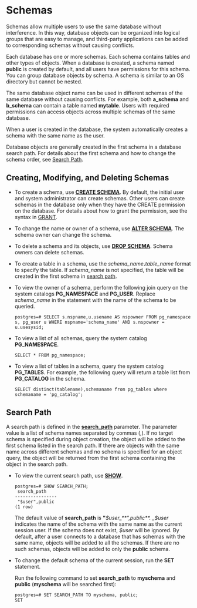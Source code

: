 # Schemas<a name="EN-US_TOPIC_0246507963"></a>

Schemas allow multiple users to use the same database without interference. In this way, database objects can be organized into logical groups that are easy to manage, and third-party applications can be added to corresponding schemas without causing conflicts.

Each database has one or more schemas. Each schema contains tables and other types of objects. When a database is created, a schema named  **public**  is created by default, and all users have permissions for this schema. You can group database objects by schema. A schema is similar to an OS directory but cannot be nested.

The same database object name can be used in different schemas of the same database without causing conflicts. For example, both  **a\_schema**  and  **b\_schema**  can contain a table named  **mytable**. Users with required permissions can access objects across multiple schemas of the same database.

When a user is created in the database, the system automatically creates a schema with the same name as the user.

Database objects are generally created in the first schema in a database search path. For details about the first schema and how to change the schema order, see  [Search Path](#en-us_topic_0237121104_en-us_topic_0156599225_section03655314403).

## Creating, Modifying, and Deleting Schemas<a name="en-us_topic_0237121104_en-us_topic_0156599225_section0594124724510"></a>

-   To create a schema, use  **[CREATE SCHEMA](create-schema.md)**. By default, the initial user and system administrator can create schemas. Other users can create schemas in the database only when they have the CREATE permission on the database. For details about how to grant the permission, see the syntax in  [GRANT](grant.md).
-   To change the name or owner of a schema, use  **[ALTER SCHEMA](alter-schema.md)**. The schema owner can change the schema.
-   To delete a schema and its objects, use  **[DROP SCHEMA](drop-schema.md)**. Schema owners can delete schemas.
-   To create a table in a schema, use the  _schema\_name_**.**_table\_name_  format to specify the table. If  _schema\_name_  is not specified, the table will be created in the first schema in  [search path](#en-us_topic_0237121104_en-us_topic_0156599225_section03655314403).
-   To view the owner of a schema, perform the following join query on the system catalogs  **PG\_NAMESPACE**  and  **PG\_USER**. Replace  _schema\_name_  in the statement with the name of the schema to be queried.

    ```
    postgres=# SELECT s.nspname,u.usename AS nspowner FROM pg_namespace s, pg_user u WHERE nspname='schema_name' AND s.nspowner = u.usesysid;
    ```

-   To view a list of all schemas, query the system catalog  **PG\_NAMESPACE**.

    ```
    SELECT * FROM pg_namespace;
    ```

-   To view a list of tables in a schema, query the system catalog  **PG\_TABLES**. For example, the following query will return a table list from  **PG\_CATALOG**  in the schema.

    ```
    SELECT distinct(tablename),schemaname from pg_tables where schemaname = 'pg_catalog';
    ```


## Search Path<a name="en-us_topic_0237121104_en-us_topic_0156599225_section03655314403"></a>

A search path is defined in the  **[search\_path](statement-behavior.md#en-us_topic_0237124732_en-us_topic_0059779117_s304b0a206e2e4ca782210ffb66cbc4b0)**  parameter. The parameter value is a list of schema names separated by commas \(,\). If no target schema is specified during object creation, the object will be added to the first schema listed in the search path. If there are objects with the same name across different schemas and no schema is specified for an object query, the object will be returned from the first schema containing the object in the search path.

-   To view the current search path, use  **[SHOW](show.md)**.

    ```
    postgres=# SHOW SEARCH_PATH;
     search_path
    ----------------
     "$user",public
    (1 row)
    ```

    The default value of  **search\_path**  is  **"**_$user_**",public**.  _$user_  indicates the name of the schema with the same name as the current session user. If the schema does not exist,  _$user_  will be ignored. By default, after a user connects to a database that has schemas with the same name, objects will be added to all the schemas. If there are no such schemas, objects will be added to only the  **public**  schema.

-   To change the default schema of the current session, run the  **SET**  statement.

    Run the following command to set  **search\_path**  to  **myschema**  and  **public**  \(**myschema**  will be searched first\):

    ```
    postgres=# SET SEARCH_PATH TO myschema, public;
    SET
    ```


